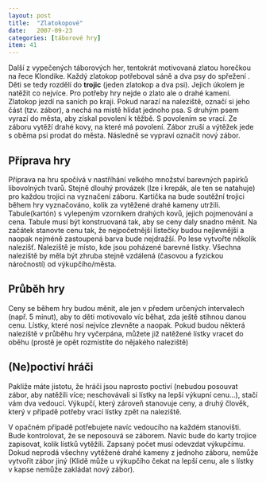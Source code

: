 ```yaml
---
layout: post
title:  "Zlatokopové"
date:   2007-09-23
categories: [táborové hry]
item: 41
---
```

Další z vypečených táborových her, tentokrát motivovaná zlatou horečkou na řece Klondike. Každý zlatokop potřeboval sáně a dva psy do spřežení
. Děti se tedy rozdělí do **trojic** (jeden zlatokop a dva psi). Jejich úkolem je natěžit co nejvíce. Pro potřeby hry nejde o zlato ale o drahé 
kamení. Zlatokop jezdí na saních po kraji. Pokud narazí na naleziště, označí si jeho část (tzv. zábor), a nechá na místě hlídat jednoho psa. S druhým psem vyrazí do města, aby získal povolení k těžbě. S povolením se vrací. Ze záboru vytěží drahé kovy, na které má povolení. Zábor zruší a výtěžek jede s oběma psi prodat do města. Následně se vypraví označit nový zábor.
<!--more-->

Příprava hry
------
Příprava na hru spočívá v nastříhání velkého množství barevných papírků libovolných tvarů. Stejně dlouhý provázek (lze i krepák, ale ten se natahuje) pro každou trojici na vyznačení záboru. Kartička na bude soutěžní trojici během hry vyznačováno, kolik za vytěžené drahé kameny utržili. Tabule(kartón) s vylepeným vzorníkem drahých kovů, jejich pojmenování a cena. Tabule musí být konstruovaná tak, aby se ceny daly snadno měnit. Na začátek stanovte cenu tak, že nejpočetnější lístečky budou nejlevnější a naopak nejméně zastoupená barva bude nejdražší. Po lese vytvořte několik nalezišť. Naleziště je místo, kde jsou poházené barevné lístky. Všechna naleziště by měla být zhruba stejně vzdálená (časovou a fyzickou náročností) od výkupčího/města.

Průběh hry
------
Ceny se během hry budou měnit, ale jen v předem určených intervalech (např. 5 minut), aby to děti motivovalo víc běhat, zda ještě stihnou danou cenu. Lístky, které nosí nejvíce zlevněte a naopak. Pokud budou některá naleziště v průběhu hry vyčerpána, můžete již natěžené lístky vracet do oběhu (prostě je opět rozmístíte do nějakého naleziště)

(Ne)poctiví hráči
------
Pakliže máte jistotu, že hráči jsou naprosto poctiví (nebudou posouvat zábor, aby natěžili více; neschovávali si lístky na lepší výkupní cenu...), stačí vám dva vedoucí. Výkupčí, který zároveň stanovuje ceny, a druhý člověk, který v případě potřeby vrací lístky zpět na naleziště.

V opačném případě potřebujete navíc vedoucího na každém stanovišti. Bude kontrolovat, že se neposouvá se záborem. Navíc bude do karty trojice zapisovat, kolik lístků vytěžili. Zapsaný počet musí odevzdat výkupčímu. Dokud neprodá všechny vytěžené drahé kameny z jednoho záboru, nemůže vytvořit zábor jiný (Klidě může u výkupčího čekat na lepší cenu, ale s lístky v kapse nemůže zakládat nový zábor).